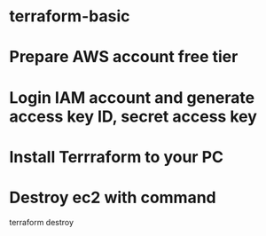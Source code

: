 # terraform-basic

# Prepare AWS account free tier

# Login IAM account and generate access key ID, secret access key

# Install Terrraform to your PC

# Destroy ec2 with command
terraform destroy